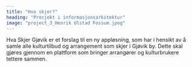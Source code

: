 ```yaml
---
title: "Hva skjer?"
heading: "Prosjekt i informasjonsarkitektur"
image: "project_3_Henrik Ulstad Fossum.jpeg"
---
```


Hva Skjer Gjøvik er et forslag til en ny appløsning, som har i hensikt av å samle alle kulturtilbud og arrangement som skjer i Gjøvik by. Dette skal gjøres gjennom en plattform som bringer arrangører og kulturbrukere tettere sammen.

